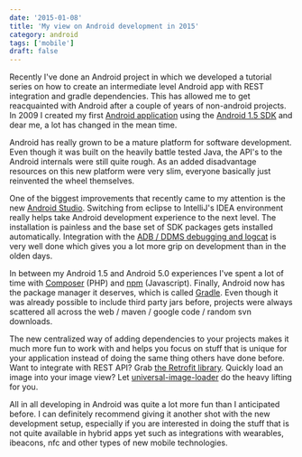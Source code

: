 ```yaml
---
date: '2015-01-08'
title: 'My view on Android development in 2015'
category: android
tags: ['mobile']
draft: false
---
```


Recently I've done an Android project in which we developed a tutorial series on how to create an intermediate level Android app with REST integration and gradle dependencies. This has allowed me to get reacquainted with Android after a couple of years of non-android projects. In 2009 I created my first [Android application](http://www.niftysystems.nl/xbox-live-stats-widget) using the [Android 1.5 SDK](http://developer.android.com/about/versions/android-1.5.html) and dear me, a lot has changed in the mean time.

Android has really grown to be a mature platform for software development. Even though it was built on the heavily battle tested Java, the API's to the Android internals were still quite rough. As an added disadvantage resources on this new platform were very slim, everyone basically just reinvented the wheel themselves.

One of the biggest improvements that recently came to my attention is the new [Android Studio](http://developer.android.com/tools/studio/index.html). Switching from eclipse to IntelliJ's IDEA environment really helps take Android development experience to the next level. The installation is painless and the base set of SDK packages gets installed automatically. Integration with the [ADB / DDMS debugging and logcat](http://developer.android.com/tools/debugging/index.html) is very well done which gives you a lot more grip on development than in the olden days.

In between my Android 1.5 and Android 5.0 experiences I've spent a lot of time with [Composer](https://getcomposer.org/) (PHP) and [npm](https://www.npmjs.com) (Javascript). Finally, Android now has the package manager it deserves, which is called [Gradle](https://gradle.org/gradle-the-new-android-build-system/). Even though it was already possible to include third party jars before, projects were always scattered all across the web / maven / google code / random svn downloads.

The new centralized way of adding dependencies to your projects makes it much more fun to work with and helps you focus on stuff that is unique for your application instead of doing the same thing others have done before. Want to integrate with REST API? Grab [the Retrofit library](https://github.com/square/retrofit). Quickly load an image into your image view? Let [universal-image-loader](https://github.com/nostra13/Android-Universal-Image-Loader) do the heavy lifting for you.

All in all developing in Android was quite a lot more fun than I anticipated before. I can definitely recommend giving it another shot with the new development setup, especially if you are interested in doing the stuff that is not quite available in hybrid apps yet such as integrations with wearables, ibeacons, nfc and other types of new mobile technologies.
